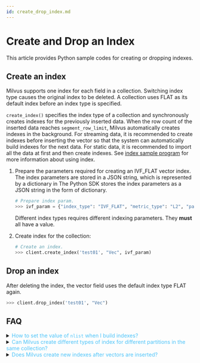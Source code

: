 ```yaml
---
id: create_drop_index.md
---
```


# Create and Drop an Index

This article provides Python sample codes for creating or dropping indexes.

## Create an index

Milvus supports one index for each field in a collection. Switching index type causes the original index to be deleted. A collection uses FLAT as its default index before an index type is specified. 

<div class="alert note">
<code>create_index()</code> specifies the index type of a collection and synchronously creates indexes for the previously inserted data. When the row count of the inserted data reaches <code>segment_row_limit</code>, Milvus automatically creates indexes in the background. For streaming data, it is recommended to create indexes before inserting the vector so that the system can automatically build indexes for the next data. For static data, it is recommended to import all the data at first and then create indexes. See <a href="https://github.com/milvus-io/pymilvus/tree/{{var.milvus_python_sdk_version}}/examples/indexes">index sample program</a> for more information about using index.
</div>

1. Prepare the parameters required for creating an IVF_FLAT vector index. The index parameters are stored in a JSON string, which is represented by a dictionary in The Python SDK stores the index parameters as a JSON string in the form of dictionary. 

   ```python
   # Prepare index param.
   >>> ivf_param = {"index_type": "IVF_FLAT", "metric_type": "L2", "params": {"nlist": 4096}}
   ```

   <div class="alert note">
   Different index types requires different indexing parameters. They <b>must</b> all have a value.
   </div>

2. Create index for the collection:

   ```python
   # Create an index.
   >>> client.create_index('test01', "Vec", ivf_param)
   ```

## Drop an index

After deleting the index, the vector field uses the default index type FLAT again.

```python
>>> client.drop_index('test01', "Vec")
```

## FAQ

<details>
<summary><font color="#4fc4f9">How to set the value of <code>nlist</code> when I build indexes?</font></summary>
{{fragments/faq_set_nlist.md}}
</details>
<details>
<summary><font color="#4fc4f9">Can Milvus create different types of index for different partitions in the same collection?</font></summary>
{{fragments/faq_collection_different_index.md}}
</details>
<details>
<summary><font color="#4fc4f9">Does Milvus create new indexes after vectors are inserted?</font></summary>
{{fragments/faq_create_index_after_insertion.md}}
</details>

